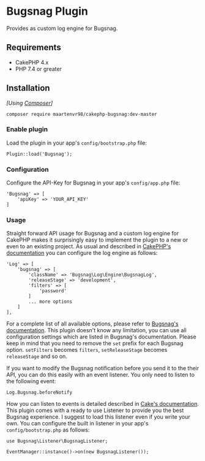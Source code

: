 # Bugsnag Plugin

Provides as custom log engine for Bugsnag.

## Requirements

* CakePHP 4.x
* PHP 7.4 or greater

## Installation

_[Using [Composer](http://getcomposer.org/)]_

```
composer require maartenvr98/cakephp-bugsnag:dev-master
```

### Enable plugin

Load the plugin in your app's `config/bootstrap.php` file:

```
Plugin::load('Bugsnag');
```

### Configuration

Configure the API-Key for Bugsnag in your app's `config/app.php` file:

```
'Bugsnag' => [
    'apiKey' => 'YOUR_API_KEY'
]
```

### Usage

Straight forward API usage for Bugsnag and a custom log engine for CakePHP makes it surprisingly easy to implement the plugin to a new or even to an existing project. As usual and described in [CakePHP's documentation](http://book.cakephp.org/3.0/en/core-libraries/logging.html#logging-configuration) you can configure the log engine as follows:

```
'Log' => [
    'bugsnag' => [
        'className' => 'Bugsnag\Log\Engine\BugsnagLog',
        'releaseStage' => 'development',
        'filters' => [
            'password'
        ]
        ... more options
    ]
],
```

For a complete list of all available options, please refer to [Bugsnag's documentation](https://bugsnag.com/docs/notifiers/php#additional-configuration). This plugin doesn't know any limitation, you can use all configuration settings which are listed in Bugsnag's documentation. Please keep in mind that you need to remove the `set` prefix for each Bugsnag option. `setFilters` becomes `filters`, `setReleaseStage` becomes `releaseStage` and so on.

If you want to modify the Bugsnag notification before you send it to the their API, you can do this easily with an event listener. You only need to listen to the following event:

```
Log.Bugsnag.beforeNotify
```

How you can listen to events is detailed described in [Cake's documentation](http://book.cakephp.org/3.0/en/core-libraries/events.html#registering-listeners). This plugin comes with a ready to use Listener to provide you the best Bugsnag experience. I suggest to load this listener even if you write your own. You can configure the built in listener in your app's `config/bootstrap.php` as follows:

```
use Bugsnag\Listener\BugsnagListener;

EventManager::instance()->on(new BugsnagListener());
```
